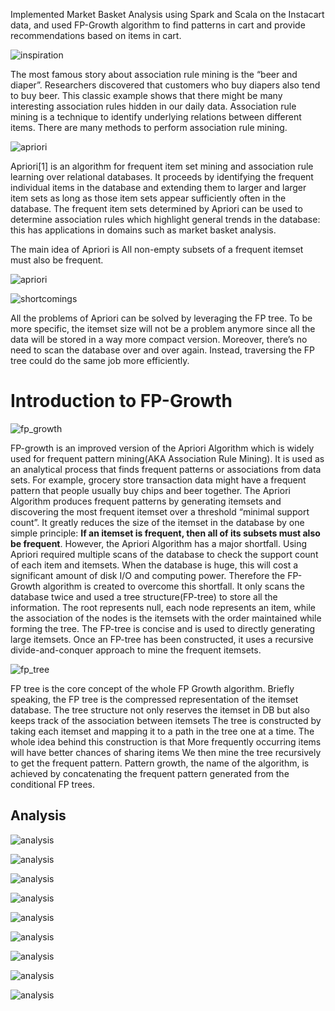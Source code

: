 Implemented Market Basket Analysis using Spark and Scala on the Instacart data, and used FP-Growth algorithm to find patterns in cart and provide recommendations based on items in cart. 

![inspiration](images/Slide2.PNG)

The most famous story about association rule mining is the “beer and diaper”. Researchers discovered that customers who buy diapers also tend to buy beer. This classic example shows that there might be many interesting association rules hidden in our daily data.
Association rule mining is a technique to identify underlying relations between different items. There are many methods to perform association rule mining.

![apriori](images/Slide3.PNG)

Apriori[1] is an algorithm for frequent item set mining and association rule learning over relational databases. It proceeds by identifying the frequent individual items in the database and extending them to larger and larger item sets as long as those item sets appear sufficiently often in the database. The frequent item sets determined by Apriori can be used to determine association rules which highlight general trends in the database: this has applications in domains such as market basket analysis.

The main idea of Apriori is
All non-empty subsets of a frequent itemset must also be frequent.

![apriori](images/Slide4.PNG)

![shortcomings](images/Slide5.PNG)

All the problems of Apriori can be solved by leveraging the FP tree. To be more specific, the itemset size will not be a problem anymore since all the data will be stored in a way more compact version. Moreover, there’s no need to scan the database over and over again. Instead, traversing the FP tree could do the same job more efficiently.

# Introduction to FP-Growth

![fp_growth](images/Slide6.PNG)

FP-growth is an improved version of the Apriori Algorithm which is widely used for frequent pattern mining(AKA Association Rule Mining). It is used as an analytical process that finds frequent patterns or associations from data sets. For example, grocery store transaction data might have a frequent pattern that people usually buy chips and beer together. The Apriori Algorithm produces frequent patterns by generating itemsets and discovering the most frequent itemset over a threshold “minimal support count”. It greatly reduces the size of the itemset in the database by one simple principle: **If an itemset is frequent, then all of its subsets must also be frequent**.
However, the Apriori Algorithm has a major shortfall. Using Apriori required multiple scans of the database to check the support count of each item and itemsets. When the database is huge, this will cost a significant amount of disk I/O and computing power. Therefore the FP-Growth algorithm is created to overcome this shortfall. It only scans the database twice and used a tree structure(FP-tree) to store all the information. The root represents null, each node represents an item, while the association of the nodes is the itemsets with the order maintained while forming the tree. The FP-tree is concise and is used to directly generating large itemsets. Once an FP-tree has been constructed, it uses a recursive divide-and-conquer approach to mine the frequent itemsets.

![fp_tree](images/Slide7.PNG)

FP tree is the core concept of the whole FP Growth algorithm. Briefly speaking, the FP tree is the compressed representation of the itemset database. The tree structure not only reserves the itemset in DB but also keeps track of the association between itemsets
The tree is constructed by taking each itemset and mapping it to a path in the tree one at a time. The whole idea behind this construction is that
More frequently occurring items will have better chances of sharing items
We then mine the tree recursively to get the frequent pattern. Pattern growth, the name of the algorithm, is achieved by concatenating the frequent pattern generated from the conditional FP trees.

## Analysis

![analysis](images/Slide14.PNG)

![analysis](images/Slide15.PNG)

![analysis](images/Slide16.PNG)

![analysis](images/Slide18.PNG)

![analysis](images/Slide19.PNG)

![analysis](images/Slide20.PNG)

![analysis](images/Slide21.PNG)

![analysis](images/Slide22.PNG)

![analysis](images/Slide23.PNG)


